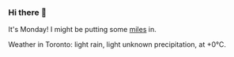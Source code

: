 ### Hi there :wave:

It's Monday! I might be putting some [miles](https://www.strava.com/athletes/889963) in.

Weather in Toronto: light rain, light unknown precipitation, at +0°C.
